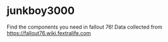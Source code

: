 # junkboy3000
Find the components you need in fallout 76!
Data collected from https://fallout76.wiki.fextralife.com
